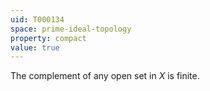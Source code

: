 ```yaml
---
uid: T000134
space: prime-ideal-topology
property: compact
value: true
---
```

The complement of any open set in $X$ is finite.

